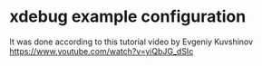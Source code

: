 # xdebug example configuration
It was done according to this tutorial video by Evgeniy Kuvshinov
https://www.youtube.com/watch?v=yiQbJG_dSIc

